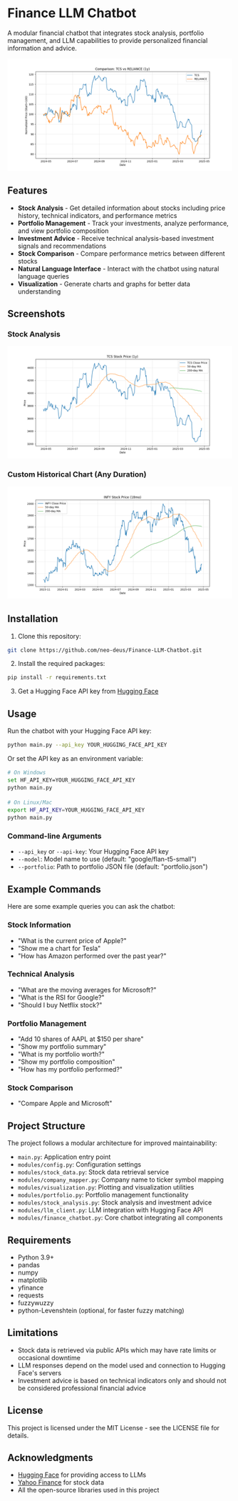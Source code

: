 # Finance LLM Chatbot

A modular financial chatbot that integrates stock analysis, portfolio management, and LLM capabilities to provide personalized financial information and advice.

![TCS vs RELIANCE Comparison](TCS_vs_RELIANCE_comparison.png)

## Features

- **Stock Analysis** - Get detailed information about stocks including price history, technical indicators, and performance metrics
- **Portfolio Management** - Track your investments, analyze performance, and view portfolio composition
- **Investment Advice** - Receive technical analysis-based investment signals and recommendations
- **Stock Comparison** - Compare performance metrics between different stocks
- **Natural Language Interface** - Interact with the chatbot using natural language queries
- **Visualization** - Generate charts and graphs for better data understanding

## Screenshots

### Stock Analysis

![TCS Stock Plot](TCS_stock_plot.png)

### Custom Historical Chart (Any Duration)

![Historical Chart](INFY_stock_plot.png)

## Installation

1. Clone this repository:

```bash
git clone https://github.com/neo-deus/Finance-LLM-Chatbot.git
```

2. Install the required packages:

```bash
pip install -r requirements.txt
```

3. Get a Hugging Face API key from [Hugging Face](https://huggingface.co/settings/tokens)

## Usage

Run the chatbot with your Hugging Face API key:

```bash
python main.py --api_key YOUR_HUGGING_FACE_API_KEY
```

Or set the API key as an environment variable:

```bash
# On Windows
set HF_API_KEY=YOUR_HUGGING_FACE_API_KEY
python main.py

# On Linux/Mac
export HF_API_KEY=YOUR_HUGGING_FACE_API_KEY
python main.py
```

### Command-line Arguments

- `--api_key` or `--api-key`: Your Hugging Face API key
- `--model`: Model name to use (default: "google/flan-t5-small")
- `--portfolio`: Path to portfolio JSON file (default: "portfolio.json")

## Example Commands

Here are some example queries you can ask the chatbot:

### Stock Information

- "What is the current price of Apple?"
- "Show me a chart for Tesla"
- "How has Amazon performed over the past year?"

### Technical Analysis

- "What are the moving averages for Microsoft?"
- "What is the RSI for Google?"
- "Should I buy Netflix stock?"

### Portfolio Management

- "Add 10 shares of AAPL at $150 per share"
- "Show my portfolio summary"
- "What is my portfolio worth?"
- "Show my portfolio composition"
- "How has my portfolio performed?"

### Stock Comparison

- "Compare Apple and Microsoft"

## Project Structure

The project follows a modular architecture for improved maintainability:

- `main.py`: Application entry point
- `modules/config.py`: Configuration settings
- `modules/stock_data.py`: Stock data retrieval service
- `modules/company_mapper.py`: Company name to ticker symbol mapping
- `modules/visualization.py`: Plotting and visualization utilities
- `modules/portfolio.py`: Portfolio management functionality
- `modules/stock_analysis.py`: Stock analysis and investment advice
- `modules/llm_client.py`: LLM integration with Hugging Face API
- `modules/finance_chatbot.py`: Core chatbot integrating all components

## Requirements

- Python 3.9+
- pandas
- numpy
- matplotlib
- yfinance
- requests
- fuzzywuzzy
- python-Levenshtein (optional, for faster fuzzy matching)

## Limitations

- Stock data is retrieved via public APIs which may have rate limits or occasional downtime
- LLM responses depend on the model used and connection to Hugging Face's servers
- Investment advice is based on technical indicators only and should not be considered professional financial advice

## License

This project is licensed under the MIT License - see the LICENSE file for details.

## Acknowledgments

- [Hugging Face](https://huggingface.co/) for providing access to LLMs
- [Yahoo Finance](https://finance.yahoo.com/) for stock data
- All the open-source libraries used in this project

